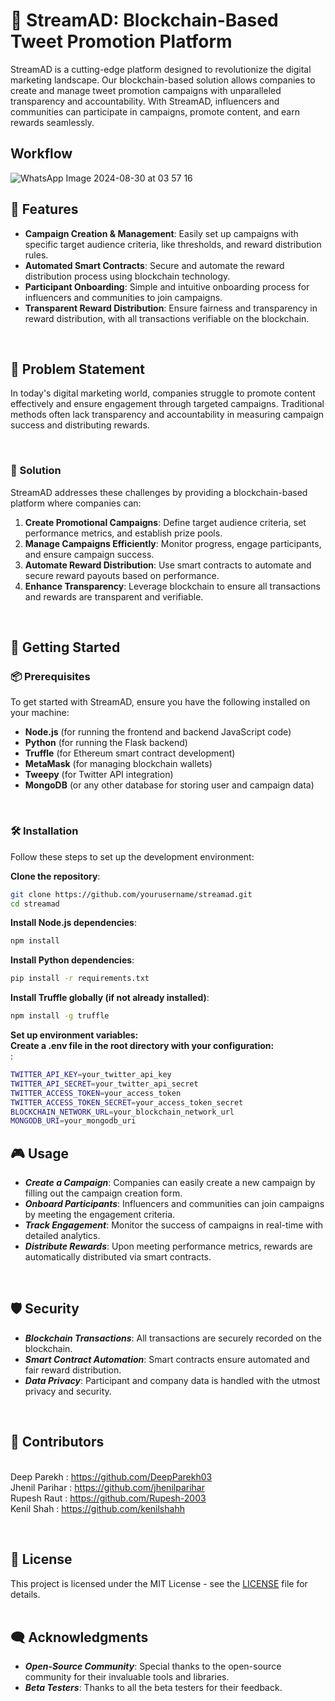 # 🚀 StreamAD: Blockchain-Based Tweet Promotion Platform

StreamAD is a cutting-edge platform designed to revolutionize the digital marketing landscape. Our blockchain-based solution allows companies to create and manage tweet promotion campaigns with unparalleled transparency and accountability. With StreamAD, influencers and communities can participate in campaigns, promote content, and earn rewards seamlessly.



## Workflow
![WhatsApp Image 2024-08-30 at 03 57 16](https://github.com/user-attachments/assets/31443899-e3c6-48a9-a377-2b2c6415bb37)
<br>

## 🌟 Features

- **Campaign Creation & Management**: Easily set up campaigns with specific target audience criteria, like thresholds, and reward distribution rules.<br>
- **Automated Smart Contracts**: Secure and automate the reward distribution process using blockchain technology.<br>
- **Participant Onboarding**: Simple and intuitive onboarding process for influencers and communities to join campaigns.<br>
- **Transparent Reward Distribution**: Ensure fairness and transparency in reward distribution, with all transactions verifiable on the blockchain.<br>

<br>

## 📝 Problem Statement

In today's digital marketing world, companies struggle to promote content effectively and ensure engagement through targeted campaigns. Traditional methods often lack transparency and accountability in measuring campaign success and distributing rewards.

<br>

### 🔧 Solution

StreamAD addresses these challenges by providing a blockchain-based platform where companies can:

1. **Create Promotional Campaigns**: Define target audience criteria, set performance metrics, and establish prize pools.<br>
2. **Manage Campaigns Efficiently**: Monitor progress, engage participants, and ensure campaign success.<br>
3. **Automate Reward Distribution**: Use smart contracts to automate and secure reward payouts based on performance.<br>
4. **Enhance Transparency**: Leverage blockchain to ensure all transactions and rewards are transparent and verifiable.<br>

<br>

## 🚀 Getting Started

### 📦 Prerequisites

To get started with StreamAD, ensure you have the following installed on your machine:

- **Node.js** (for running the frontend and backend JavaScript code)<br>
- **Python** (for running the Flask backend)<br>
- **Truffle** (for Ethereum smart contract development)<br>
- **MetaMask** (for managing blockchain wallets)<br>
- **Tweepy** (for Twitter API integration)<br>
- **MongoDB** (or any other database for storing user and campaign data)<br>

<br>

### 🛠️ Installation

Follow these steps to set up the development environment:

   **Clone the repository**:<br>
   ```bash
   git clone https://github.com/yourusername/streamad.git
   cd streamad
   ```

   **Install Node.js dependencies**:<br>
   ```bash
   npm install
   ```
   
   **Install Python dependencies**:<br>
   ```bash
   pip install -r requirements.txt
   ```
   **Install Truffle globally (if not already installed)**:<br>
   ```bash
   npm install -g truffle
   ```
   **Set up environment variables:<br> Create a .env file in the root directory with your configuration:<br>**:<br>
   ```bash
  TWITTER_API_KEY=your_twitter_api_key
  TWITTER_API_SECRET=your_twitter_api_secret
  TWITTER_ACCESS_TOKEN=your_access_token
  TWITTER_ACCESS_TOKEN_SECRET=your_access_token_secret
  BLOCKCHAIN_NETWORK_URL=your_blockchain_network_url
  MONGODB_URI=your_mongodb_uri
   ```



## 🎮 Usage
- ***Create a Campaign***: Companies can easily create a new campaign by filling out the campaign creation form.<br>
- ***Onboard Participants***: Influencers and communities can join campaigns by meeting the engagement criteria.<br>
- ***Track Engagement***: Monitor the success of campaigns in real-time with detailed analytics.<br>
- ***Distribute Rewards***: Upon meeting performance metrics, rewards are automatically distributed via smart contracts.<br>
<br>

## 🛡️ Security
- ***Blockchain Transactions***: All transactions are securely recorded on the blockchain.<br>
- ***Smart Contract Automation***: Smart contracts ensure automated and fair reward distribution.<br>
- ***Data Privacy***: Participant and company data is handled with the utmost privacy and security.<br>
<br>

## 🤝 Contributors
<br />Deep Parekh  : https://github.com/DeepParekh03
<br />Jhenil Parihar   : https://github.com/jhenilparihar
<br />Rupesh Raut  : https://github.com/Rupesh-2003
<br />Kenil Shah  : https://github.com/kenilshahh


<br>

## 📜 License
This project is licensed under the MIT License - see the [LICENSE](LICENSE) file for details.<br>
<br>

## 🗨️ Acknowledgments
- ***Open-Source Community***: Special thanks to the open-source community for their invaluable tools and libraries.<br>
- ***Beta Testers***: Thanks to all the beta testers for their feedback.<br>
<br>





